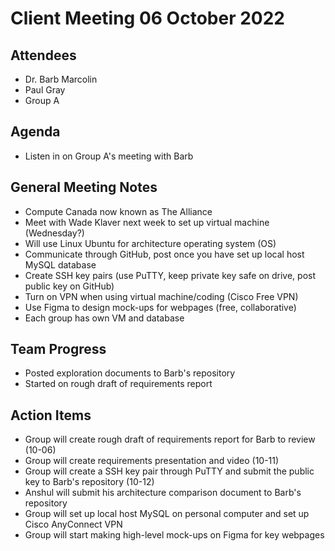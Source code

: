 # Client Meeting 06 October 2022

## Attendees
- Dr. Barb Marcolin
- Paul Gray
- Group A

## Agenda
- Listen in on Group A's meeting with Barb

## General Meeting Notes
- Compute Canada now known as The Alliance
- Meet with Wade Klaver next week to set up virtual machine (Wednesday?)
- Will use Linux Ubuntu for architecture operating system (OS)
- Communicate through GitHub, post once you have set up local host MySQL database
- Create SSH key pairs (use PuTTY, keep private key safe on drive, post public key on GitHub)
- Turn on VPN when using virtual machine/coding (Cisco Free VPN)
- Use Figma to design mock-ups for webpages (free, collaborative)
- Each group has own VM and database

## Team Progress
- Posted exploration documents to Barb's repository
- Started on rough draft of requirements report

## Action Items
- Group will create rough draft of requirements report for Barb to review (10-06)
- Group will create requirements presentation and video (10-11)
- Group will create a SSH key pair through PuTTY and submit the public key to Barb's repository (10-12)
- Anshul will submit his architecture comparison document to Barb's repository
- Group will set up local host MySQL on personal computer and set up Cisco AnyConnect VPN
- Group will start making high-level mock-ups on Figma for key webpages